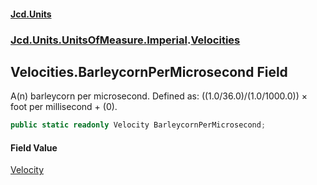#### [Jcd.Units](index.md 'index')
### [Jcd.Units.UnitsOfMeasure.Imperial](Jcd.Units.UnitsOfMeasure.Imperial.md 'Jcd.Units.UnitsOfMeasure.Imperial').[Velocities](Velocities.md 'Jcd.Units.UnitsOfMeasure.Imperial.Velocities')

## Velocities.BarleycornPerMicrosecond Field

A(n) barleycorn per microsecond. Defined as: ((1.0/36.0)/(1.0/1000.0)) × foot per millisecond + (0).

```csharp
public static readonly Velocity BarleycornPerMicrosecond;
```

#### Field Value
[Velocity](Velocity.md 'Jcd.Units.UnitTypes.Velocity')